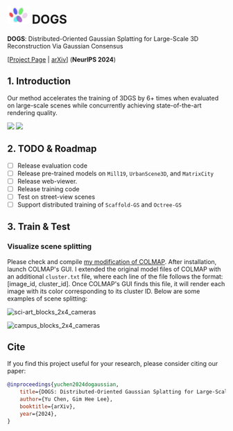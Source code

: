 # <img src="./assets/imgs/dog_icon.png" style="width:50px;height:auto"> DOGS

<b>DOGS</b>: Distributed-Oriented Gaussian Splatting for Large-Scale 3D Reconstruction Via Gaussian Consensus 

[[Project Page](https://aibluefisher.github.io/DoGaussian) | [arXiv](https://arxiv.org/abs/2405.13943)] (**NeurIPS 2024**)

## 1. Introduction

Our method accelerates the training of 3DGS by 6+ times when evaluated on large-scale scenes while concurrently achieving state-of-the-art rendering quality.

<img src="./assets/imgs/dogaussian_pcl.gif" style="width:480px;height:auto" />
<img src="./assets/imgs/dogaussian.gif" style="width:480px;height:auto" />

## 2. TODO & Roadmap

- [ ] Release evaluation code
- [ ] Release pre-trained models on `Mill19`, `UrbanScene3D`, and `MatrixCity`
- [ ] Release web-viewer.
- [ ] Release training code
- [ ] Test on street-view scenes
- [ ] Support distributed training of `Scaffold-GS` and `Octree-GS`

## 3. Train & Test

### Visualize scene splitting

Please check and compile [my modification of COLMAP](https://github.com/AIBluefisher/colmap). After installation, launch COLMAP's GUI. I extended the original model files of COLMAP with an additional `cluster.txt` file, where each line of the file follows the format: [image_id, cluster_id]. Once COLMAP's GUI finds this file, it will render each image with its color corresponding to its cluster ID. Below are some examples of scene splitting:

![sci-art_blocks_2x4_cameras](https://github.com/user-attachments/assets/218ff44e-0f9a-43ab-bb72-99421f5702a4)

![campus_blocks_2x4_cameras](https://github.com/user-attachments/assets/dea576c7-a480-4c12-886e-46113e08465b)


## Cite

If you find this project useful for your research, please consider citing our paper:
```bibtex
@inproceedings{yuchen2024dogaussian,
    title={DOGS: Distributed-Oriented Gaussian Splatting for Large-Scale 3D Reconstruction Via Gaussian Consensus},
    author={Yu Chen, Gim Hee Lee},
    booktitle={arXiv},
    year={2024},
}
```
